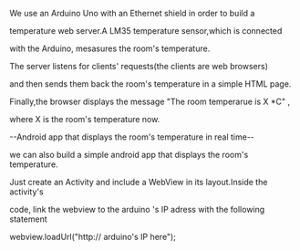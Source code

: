 We use an Arduino Uno with an Ethernet shield in order to build a

temperature web server.A LM35 temperature sensor,which is connected 

with the Arduino, mesasures the room's temperature. 

The server listens for clients' requests(the clients are web browsers)

and then sends them back the room's temperature in a simple HTML page.

Finally,the browser displays the message "The room temperarue is X *C" ,

where X is the room's temperature now. 

--Android app that displays the room's temperature in real time--

we can also build a simple android app that displays the room's temperature.

Just create an Activity and include a WebView in its layout.Inside the activity's

code, link the webview to the arduino 's IP adress with the following statement

 webview.loadUrl("http:// arduino's IP here");
 
 
